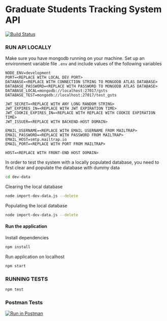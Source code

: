 # Graduate Students Tracking System API

[![Build Status](https://travis-ci.com/The-A-R-M-S-Project/gsts-backend-api.svg?branch=mongo-atlas-deploy)](https://travis-ci.com/The-A-R-M-S-Project/gsts-backend-api)

### RUN API LOCALLY

Make sure you have mongodb running on your machine. Set up an environment variable file `.env` and include values of the following variables

```
NODE_ENV=development
PORT=<REPLACE WITH LOCAL DEV PORT>
DATABASE=<REPLACE WITH CONNECTION STRING TO MONGODB ATLAS DATABASE>
DATABASE_PASSWORD=<REPLACE WITH PASSWORD TO MONGODB ATLAS DATABASE>
DATABASE_LOCAL=mongodb://localhost:27017/gsts
DATABASE_TEST=mongodb://localhost:27017/test_gsts

JWT_SECRET=<REPLACE WITH ANY LONG RANDOM STRING>
JWT_EXPIRES_IN=<REPLACE WITH JWT EXPIRATION TIME>
JWT_COOKIE_EXPIRES_IN=<REPLACE WITH REPLACE WITH COOKIE EXPIRATION TIME>
JWT_ISSUER=<REPLACE WITH BACKEND-HOST DOMAIN>

EMAIL_USERNAME=<REPLACE WITH EMAIL USERNAME FROM MAILTRAP>
EMAIL_PASSWORD=<REPLACE WITH PASSWORD FROM MAILTRAP>
EMAIL_HOST=smtp.mailtrap.io
EMAIL_PORT=<REPLACE WITH PORT FROM MAILTRAP>

HOST=<REPLACE WITH FRONT-END HOST DOMAIN>
```

In order to test the system with a locally populated database, you need to first clear and populate the database with dummy data

```bash
cd dev-data
```

Clearing the local database

```bash
node import-dev-data.js --delete
```

Populating the local database

```bash
node import-dev-data.js --delete
```

#### Run the application

Install dependencies

```bash
npm install
```

Run application on localhost

```bash
npm start
```

### RUNNING TESTS

```bash
npm test
```

### Postman Tests

[![Run in Postman](https://run.pstmn.io/button.svg)](https://www.getpostman.com/collections/87d3c38f633d018d2abd)

